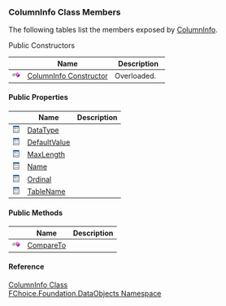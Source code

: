 ﻿### ColumnInfo Class Members

The following tables list the members exposed by [ColumnInfo](fcSDK~FChoice.Foundation.DataObjects.ColumnInfo.md).

Public Constructors

|   | Name | Description |
| --- | --- | --- |
| ![Public Constructor](dotnetimages/publicConstructor.png) | [ColumnInfo Constructor](fcSDK~FChoice.Foundation.DataObjects.ColumnInfo~_ctor.md) | Overloaded.    |



#### Public Properties

|   | Name | Description |
| --- | --- | --- |
| ![Public Property](dotnetimages/publicProperty.png) | [DataType](fcSDK~FChoice.Foundation.DataObjects.ColumnInfo~DataType.md) |   |
| ![Public Property](dotnetimages/publicProperty.png) | [DefaultValue](fcSDK~FChoice.Foundation.DataObjects.ColumnInfo~DefaultValue.md) |   |
| ![Public Property](dotnetimages/publicProperty.png) | [MaxLength](fcSDK~FChoice.Foundation.DataObjects.ColumnInfo~MaxLength.md) |   |
| ![Public Property](dotnetimages/publicProperty.png) | [Name](fcSDK~FChoice.Foundation.DataObjects.ColumnInfo~Name.md) |   |
| ![Public Property](dotnetimages/publicProperty.png) | [Ordinal](fcSDK~FChoice.Foundation.DataObjects.ColumnInfo~Ordinal.md) |   |
| ![Public Property](dotnetimages/publicProperty.png) | [TableName](fcSDK~FChoice.Foundation.DataObjects.ColumnInfo~TableName.md) |   |



#### Public Methods

|   | Name | Description |
| --- | --- | --- |
| ![Public Method](dotnetimages/publicMethod.png) | [CompareTo](fcSDK~FChoice.Foundation.DataObjects.ColumnInfo~CompareTo.md) |   |





#### Reference

[ColumnInfo Class](fcSDK~FChoice.Foundation.DataObjects.ColumnInfo.md)  
[FChoice.Foundation.DataObjects Namespace](fcSDK~FChoice.Foundation.DataObjects_namespace.md)